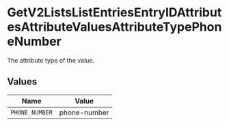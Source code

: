 # GetV2ListsListEntriesEntryIDAttributesAttributeValuesAttributeTypePhoneNumber

The attribute type of the value.


## Values

| Name           | Value          |
| -------------- | -------------- |
| `PHONE_NUMBER` | phone-number   |